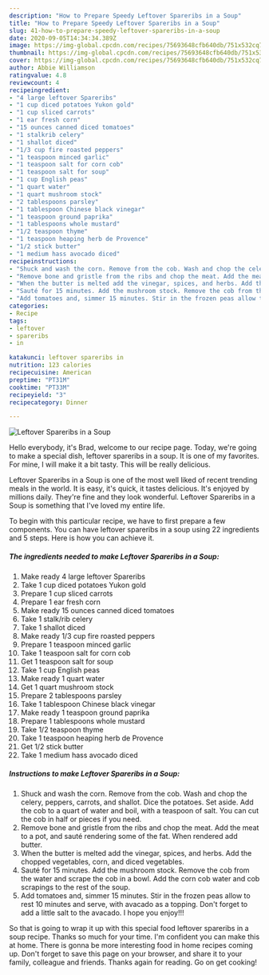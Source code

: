 ```yaml
---
description: "How to Prepare Speedy Leftover Spareribs in a Soup"
title: "How to Prepare Speedy Leftover Spareribs in a Soup"
slug: 41-how-to-prepare-speedy-leftover-spareribs-in-a-soup
date: 2020-09-05T14:34:34.389Z
image: https://img-global.cpcdn.com/recipes/75693648cfb640db/751x532cq70/leftover-spareribs-in-a-soup-recipe-main-photo.jpg
thumbnail: https://img-global.cpcdn.com/recipes/75693648cfb640db/751x532cq70/leftover-spareribs-in-a-soup-recipe-main-photo.jpg
cover: https://img-global.cpcdn.com/recipes/75693648cfb640db/751x532cq70/leftover-spareribs-in-a-soup-recipe-main-photo.jpg
author: Abbie Williamson
ratingvalue: 4.8
reviewcount: 4
recipeingredient:
- "4 large leftover Spareribs"
- "1 cup diced potatoes Yukon gold"
- "1 cup sliced carrots"
- "1 ear fresh corn"
- "15 ounces canned diced tomatoes"
- "1 stalkrib celery"
- "1 shallot diced"
- "1/3 cup fire roasted peppers"
- "1 teaspoon minced garlic"
- "1 teaspoon salt for corn cob"
- "1 teaspoon salt for soup"
- "1 cup English peas"
- "1 quart water"
- "1 quart mushroom stock"
- "2 tablespoons parsley"
- "1 tablespoon Chinese black vinegar"
- "1 teaspoon ground paprika"
- "1 tablespoons whole mustard"
- "1/2 teaspoon thyme"
- "1 teaspoon heaping herb de Provence"
- "1/2 stick butter"
- "1 medium hass avocado diced"
recipeinstructions:
- "Shuck and wash the corn. Remove from the cob. Wash and chop the celery, peppers, carrots, and shallot. Dice the potatoes. Set aside. Add the cob to a quart of water and boil, with a teaspoon of salt. You can cut the cob in half or pieces if you need."
- "Remove bone and gristle from the ribs and chop the meat. Add the meat to a pot, and sauté rendering some of the fat. When rendered add butter."
- "When the butter is melted add the vinegar, spices, and herbs. Add the chopped vegetables, corn, and diced vegetables."
- "Sauté for 15 minutes. Add the mushroom stock. Remove the cob from the water and scrape the cob in a bowl. Add the corn cob water and cob scrapings to the rest of the soup."
- "Add tomatoes and, simmer 15 minutes. Stir in the frozen peas allow to rest 10 minutes and serve, with avacado as a topping. Don&#39;t forget to add a little salt to the avacado. I hope you enjoy!!!"
categories:
- Recipe
tags:
- leftover
- spareribs
- in

katakunci: leftover spareribs in 
nutrition: 123 calories
recipecuisine: American
preptime: "PT31M"
cooktime: "PT33M"
recipeyield: "3"
recipecategory: Dinner

---
```



![Leftover Spareribs in a Soup](https://img-global.cpcdn.com/recipes/75693648cfb640db/751x532cq70/leftover-spareribs-in-a-soup-recipe-main-photo.jpg)

Hello everybody, it's Brad, welcome to our recipe page. Today, we're going to make a special dish, leftover spareribs in a soup. It is one of my favorites. For mine, I will make it a bit tasty. This will be really delicious.



Leftover Spareribs in a Soup is one of the most well liked of recent trending meals in the world. It is easy, it's quick, it tastes delicious. It's enjoyed by millions daily. They're fine and they look wonderful. Leftover Spareribs in a Soup is something that I've loved my entire life.


To begin with this particular recipe, we have to first prepare a few components. You can have leftover spareribs in a soup using 22 ingredients and 5 steps. Here is how you can achieve it.

<!--inarticleads1-->

##### The ingredients needed to make Leftover Spareribs in a Soup:

1. Make ready 4 large leftover Spareribs
1. Take 1 cup diced potatoes Yukon gold
1. Prepare 1 cup sliced carrots
1. Prepare 1 ear fresh corn
1. Make ready 15 ounces canned diced tomatoes
1. Take 1 stalk/rib celery
1. Take 1 shallot diced
1. Make ready 1/3 cup fire roasted peppers
1. Prepare 1 teaspoon minced garlic
1. Take 1 teaspoon salt for corn cob
1. Get 1 teaspoon salt for soup
1. Take 1 cup English peas
1. Make ready 1 quart water
1. Get 1 quart mushroom stock
1. Prepare 2 tablespoons parsley
1. Take 1 tablespoon Chinese black vinegar
1. Make ready 1 teaspoon ground paprika
1. Prepare 1 tablespoons whole mustard
1. Take 1/2 teaspoon thyme
1. Take 1 teaspoon heaping herb de Provence
1. Get 1/2 stick butter
1. Take 1 medium hass avocado diced




<!--inarticleads2-->

##### Instructions to make Leftover Spareribs in a Soup:

1. Shuck and wash the corn. Remove from the cob. Wash and chop the celery, peppers, carrots, and shallot. Dice the potatoes. Set aside. Add the cob to a quart of water and boil, with a teaspoon of salt. You can cut the cob in half or pieces if you need.
1. Remove bone and gristle from the ribs and chop the meat. Add the meat to a pot, and sauté rendering some of the fat. When rendered add butter.
1. When the butter is melted add the vinegar, spices, and herbs. Add the chopped vegetables, corn, and diced vegetables.
1. Sauté for 15 minutes. Add the mushroom stock. Remove the cob from the water and scrape the cob in a bowl. Add the corn cob water and cob scrapings to the rest of the soup.
1. Add tomatoes and, simmer 15 minutes. Stir in the frozen peas allow to rest 10 minutes and serve, with avacado as a topping. Don&#39;t forget to add a little salt to the avacado. I hope you enjoy!!!




So that is going to wrap it up with this special food leftover spareribs in a soup recipe. Thanks so much for your time. I'm confident you can make this at home. There is gonna be more interesting food in home recipes coming up. Don't forget to save this page on your browser, and share it to your family, colleague and friends. Thanks again for reading. Go on get cooking!

